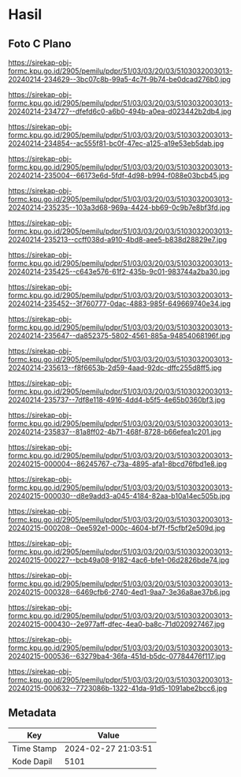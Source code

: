 # Hasil

## Foto C Plano

https://sirekap-obj-formc.kpu.go.id/2905/pemilu/pdpr/51/03/03/20/03/5103032003013-20240214-234629--3bc07c8b-99a5-4c7f-9b74-be0dcad276b0.jpg

https://sirekap-obj-formc.kpu.go.id/2905/pemilu/pdpr/51/03/03/20/03/5103032003013-20240214-234727--dfefd6c0-a6b0-494b-a0ea-d023442b2db4.jpg

https://sirekap-obj-formc.kpu.go.id/2905/pemilu/pdpr/51/03/03/20/03/5103032003013-20240214-234854--ac555f81-bc0f-47ec-a125-a19e53eb5dab.jpg

https://sirekap-obj-formc.kpu.go.id/2905/pemilu/pdpr/51/03/03/20/03/5103032003013-20240214-235004--66173e6d-5fdf-4d98-b994-f088e03bcb45.jpg

https://sirekap-obj-formc.kpu.go.id/2905/pemilu/pdpr/51/03/03/20/03/5103032003013-20240214-235235--103a3d68-969a-4424-bb69-0c9b7e8bf3fd.jpg

https://sirekap-obj-formc.kpu.go.id/2905/pemilu/pdpr/51/03/03/20/03/5103032003013-20240214-235213--ccff038d-a910-4bd8-aee5-b838d28829e7.jpg

https://sirekap-obj-formc.kpu.go.id/2905/pemilu/pdpr/51/03/03/20/03/5103032003013-20240214-235425--c643e576-61f2-435b-9c01-983744a2ba30.jpg

https://sirekap-obj-formc.kpu.go.id/2905/pemilu/pdpr/51/03/03/20/03/5103032003013-20240214-235452--3f760777-0dac-4883-985f-649669740e34.jpg

https://sirekap-obj-formc.kpu.go.id/2905/pemilu/pdpr/51/03/03/20/03/5103032003013-20240214-235647--da852375-5802-4561-885a-94854068196f.jpg

https://sirekap-obj-formc.kpu.go.id/2905/pemilu/pdpr/51/03/03/20/03/5103032003013-20240214-235613--f8f6653b-2d59-4aad-92dc-dffc255d8ff5.jpg

https://sirekap-obj-formc.kpu.go.id/2905/pemilu/pdpr/51/03/03/20/03/5103032003013-20240214-235737--7df8e118-4916-4dd4-b5f5-4e65b0360bf3.jpg

https://sirekap-obj-formc.kpu.go.id/2905/pemilu/pdpr/51/03/03/20/03/5103032003013-20240214-235837--81a8ff02-4b71-468f-8728-b66efea1c201.jpg

https://sirekap-obj-formc.kpu.go.id/2905/pemilu/pdpr/51/03/03/20/03/5103032003013-20240215-000004--86245767-c73a-4895-afa1-8bcd76fbd1e8.jpg

https://sirekap-obj-formc.kpu.go.id/2905/pemilu/pdpr/51/03/03/20/03/5103032003013-20240215-000030--d8e9add3-a045-4184-82aa-b10a14ec505b.jpg

https://sirekap-obj-formc.kpu.go.id/2905/pemilu/pdpr/51/03/03/20/03/5103032003013-20240215-000208--0ee592e1-000c-4604-bf7f-f5cfbf2e509d.jpg

https://sirekap-obj-formc.kpu.go.id/2905/pemilu/pdpr/51/03/03/20/03/5103032003013-20240215-000227--bcb49a08-9182-4ac6-bfe1-06d2826bde74.jpg

https://sirekap-obj-formc.kpu.go.id/2905/pemilu/pdpr/51/03/03/20/03/5103032003013-20240215-000328--6469cfb6-2740-4ed1-9aa7-3e36a8ae37b6.jpg

https://sirekap-obj-formc.kpu.go.id/2905/pemilu/pdpr/51/03/03/20/03/5103032003013-20240215-000430--2e977aff-dfec-4ea0-ba8c-71d020927467.jpg

https://sirekap-obj-formc.kpu.go.id/2905/pemilu/pdpr/51/03/03/20/03/5103032003013-20240215-000536--63279ba4-36fa-451d-b5dc-07784476f117.jpg

https://sirekap-obj-formc.kpu.go.id/2905/pemilu/pdpr/51/03/03/20/03/5103032003013-20240215-000632--7723086b-1322-41da-91d5-1091abe2bcc6.jpg


## Metadata

| Key        | Value               |
| ---------- | ------------------- |
| Time Stamp | 2024-02-27 21:03:51 |
| Kode Dapil | 5101                |



